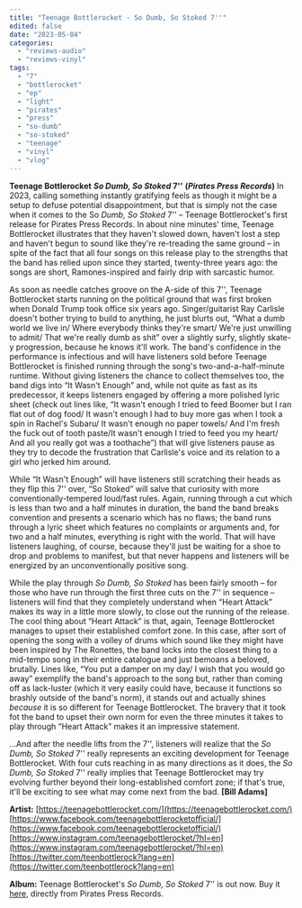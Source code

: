 ```yaml
---
title: "Teenage Bottlerocket - So Dumb, So Stoked 7''"
edited: false
date: "2023-05-04"
categories:
  - "reviews-audio"
  - "reviews-vinyl"
tags:
  - "7"
  - "bottlerocket"
  - "ep"
  - "light"
  - "pirates"
  - "press"
  - "so-dumb"
  - "so-stoked"
  - "teenage"
  - "vinyl"
  - "vlog"
---
```


**Teenage Bottlerocket** **_So Dumb, So Stoked_ 7''** **(_Pirates Press Records_)** In 2023, calling something instantly gratifying feels as though it might be a setup to defuse potential disappointment, but that is simply not the case when it comes to the So _Dumb, So Stoked_ 7'' – Teenage Bottlerocket's first release for Pirates Press Records. In about nine minutes' time, Teenage Bottlerocket illustrates that they haven't slowed down, haven't lost a step and haven't begun to sound like they're re-treading the same ground – in spite of the fact that all four songs on this release play to the strengths that the band has relied upon since they started, twenty-three years ago: the songs are short, Ramones-inspired and fairly drip with sarcastic humor.

As soon as needle catches groove on the A-side of this 7'', Teenage Bottlerocket starts running on the political ground that was first broken when Donald Trump took office six years ago. Singer/guitarist Ray Carlisle doesn't bother trying to build to anything, he just blurts out, “What a dumb world we live in/ Where everybody thinks they're smart/ We're just unwilling to admit/ That we're really dumb as shit” over a slightly surfy, slightly skate-y progression, because he knows it'll work. The band's confidence in the performance is infectious and will have listeners sold before Teenage Bottlerocket is finished running through the song's two-and-a-half-minute runtime. Without giving listeners the chance to collect themselves too, the band digs into “It Wasn't Enough” and, while not quite as fast as its predecessor, it keeps listeners engaged by offering a more polished lyric sheet (check out lines like, “It wasn't enough I tried to feed Boomer but I ran flat out of dog food/ It wasn't enough I had to buy more gas when I took a spin in Rachel's Subaru/ It wasn't enough no paper towels/ And I'm fresh the fuck out of tooth paste/It wasn't enough I tried to feed you my heart/ And all you really got was a toothache”) that will give listeners pause as they try to decode the frustration that Carlisle's voice and its relation to a girl who jerked him around.

While “It Wasn't Enough” will have listeners still scratching their heads as they flip this 7'' over, “So Stoked” will salve that curiosity with more conventionally-tempered loud/fast rules. Again, running through a cut which is less than two and a half minutes in duration, the band the band breaks convention and presents a scenario which has no flaws; the band runs through a lyric sheet which features no complaints or arguments and, for two and a half minutes, everything is right with the world. That will have listeners laughing, of course, because they'll just be waiting for a shoe to drop and problems to manifest, but that never happens and listeners will be energized by an unconventionally positive song.

While the play through _So Dumb, So Stoked_ has been fairly smooth – for those who have run through the first three cuts on the 7'' in sequence – listeners will find that they completely understand when “Heart Attack” makes its way in a little more slowly, to close out the running of the release. The cool thing about “Heart Attack” is that, again, Teenage Bottlerocket manages to upset their established comfort zone. In this case, after sort of opening the song with a volley of drums which sound like they might have been inspired by The Ronettes, the band locks into the closest thing to a mid-tempo song in their entire catalogue and just bemoans a beloved, brutally. Lines like, “You put a damper on my day/ I wish that you would go away” exemplify the band's approach to the song but, rather than coming off as lack-luster (which it very easily could have, because it functions so brashly outside of the band's norm), it stands out and actually shines _because_ it is so different for Teenage Bottlerocket. The bravery that it took fot the band to upset their own norm for even the three minutes it takes to play through “Heart Attack” makes it an impressive statement.

...And after the needle lifts from the 7'', listeners will realize that the _So Dumb, So Stoked_ 7'' really represents an exciting development for Teenage Bottlerocket. With four cuts reaching in as many directions as it does, the _So Dumb, So Stoked_ 7'' really implies that Teenage Bottlerocket may try evolving further beyond their long-established comfort zone; if that's true, it'll be exciting to see what may come next from the bad. **\[Bill Adams\]**

**Artist:** [https://teenagebottlerocket.com/](https://teenagebottlerocket.com/) [https://www.facebook.com/teenagebottlerocketofficial/](https://www.facebook.com/teenagebottlerocketofficial/) [https://www.instagram.com/teenagebottlerocket/?hl=en](https://www.instagram.com/teenagebottlerocket/?hl=en) [https://twitter.com/teenbottlerock?lang=en](https://twitter.com/teenbottlerock?lang=en)

**Album:** Teenage Bottlerocket's _So Dumb, So Stoked_ 7'' is out now. Buy it [here](https://shop.piratespressrecords.com/products/teenage-bottlerocket-so-dumb-so-stoked-7-ep), directly from Pirates Press Records.
